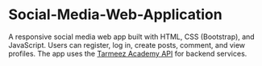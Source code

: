 # Social-Media-Web-Application
A responsive social media web app built with HTML, CSS (Bootstrap), and JavaScript. Users can register, log in, create posts, comment, and view profiles. The app uses the [Tarmeez Academy API](https://tarmeezacademy.com/api/v1) for backend services.
